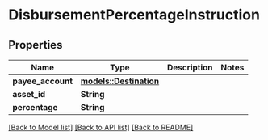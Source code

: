 # DisbursementPercentageInstruction

## Properties

Name | Type | Description | Notes
------------ | ------------- | ------------- | -------------
**payee_account** | [**models::Destination**](Destination.md) |  | 
**asset_id** | **String** |  | 
**percentage** | **String** |  | 

[[Back to Model list]](../README.md#documentation-for-models) [[Back to API list]](../README.md#documentation-for-api-endpoints) [[Back to README]](../README.md)



